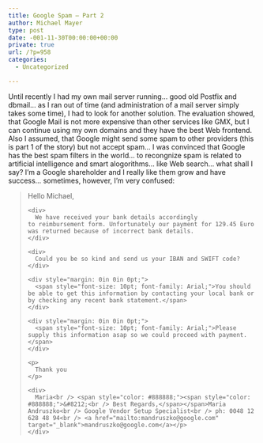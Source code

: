 ```yaml
---
title: Google Spam – Part 2
author: Michael Mayer
type: post
date: -001-11-30T00:00:00+00:00
private: true
url: /?p=958
categories:
  - Uncategorized

---
```

<div id=":68" class="ArwC7c ckChnd">
  <div>
    Until recently I had my own mail server running&#8230; good old Postfix and dbmail&#8230; as I ran out of time (and administration of a mail server simply takes some time), I had to look for another solution. The evaluation showed, that Google Mail is not more expensive than other services like GMX, but I can continue using my own domains and they have the best Web frontend. Also I assumed, that Google might send some spam to other providers (this is part 1 of the story) but not accept spam&#8230; I was convinced that Google has the best spam filters in the world&#8230; to recongnize spam is related to artificial intelligence and smart alogorithms&#8230; like Web search&#8230; what shall I say? I&#8217;m a Google shareholder and I really like them grow and have success&#8230; sometimes, however, I&#8217;m very confused:
  </div>
  
  <blockquote>
    <div>
      Hello Michael,
    </div>
    
    <div>
      We have received your bank details accordingly to reimbursement form. Unfortunately our payment for 129.45 Euro was returned because of incorrect bank details.
    </div>
    
    <div>
      Could you be so kind and send us your IBAN and SWIFT code?
    </div>
    
    <div style="margin: 0in 0in 0pt;">
      <span style="font-size: 10pt; font-family: Arial;">You should be able to get this information by contacting your local bank or by checking any recent bank statement.</span>
    </div>
    
    <div style="margin: 0in 0in 0pt;">
      <span style="font-size: 10pt; font-family: Arial;">Please supply this information asap so we could proceed with payment.</span>
    </div>
    
    <p>
      Thank you
    </p>
    
    <div>
      Maria<br /> <span style="color: #888888;"><span style="color: #888888;">&#8212;<br /> Best Regards,</span></span>Maria Andruszko<br /> Google Vendor Setup Specialist<br /> ph: 0048 12 628 48 94<br /> <a href="mailto:mandruszko@google.com" target="_blank">mandruszko@google.com</a></p>
    </div>
  </blockquote>
</div>